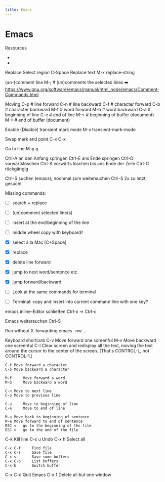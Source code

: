 ```yaml
---
title: Emacs
---
```


# Emacs

Resources
- [](https://shortcutworld.com/Emacs/linux/Emacs_23.2.1_Shortcuts#Search)
- [](https://www.digitalocean.com/community/tutorials/how-to-use-the-emacs-editor-in-linux)

Replace
Select region
	C-Space
Replace text
	M-x replace-string

(un-)comment line
	M-;		# (un)comments the selected lines
➡️ https://www.gnu.org/software/emacs/manual/html_node/emacs/Comment-Commands.html

Moving
	C-p		# line forward
	C-n		# line backward
	C-f		# character forward
	C-b		# character backward
	M-f		# word forward
	M-b		# word backward
	C-a		# beginning of line
	C-e		# end of line
	M-<		# beginning of buffer (document)
	M->		# end of buffer (document)

Enable (Disable) transient mark mode
	M-x transient-mark-mode

Swap mark and point
	C-x C-x

Go to line
	M-g g



Ctrl-A	an den Anfang springen
Ctrl-E	ans Ende springen
Ctrl-D	vorwärtslöschen
Ctrl-K	vorwärts löschen bis ans Ende der Zeile
Ctrl-G	rückgängig

Ctrl-S	suchen (emacs); nochmal zum weitersuchen
Ctrl-S 2x	zu letzt gesucht



Missing commands:
- [ ] search + replace
- [ ] (un)comment selected line(s)
- [ ] insert at the end/beginning of the line
- [ ] middle wheel copy with keyboard?
- [x] select á la Mac [C+Space]
- [x] replace
- [x] delete line forward 
- [x] jump to next word/sentence etc.
- [x] jump forward/backward

- [ ] Look at the same commands for terminal
- [ ] Terminal: copy and insert into current command line with one key?


emacs inline-Editor schließen
Ctrl-x -> Ctrl-c

Emacs weitersuchen
Ctrl-S	

Run without X-forwarding
emacs -nw ...


Keyboard shortcuts
	C-v	Move forward one screenful
	M-v	Move backward one screenful
	C-l	Clear screen and redisplay all the text,
		 moving the text around the cursor
		 to the center of the screen.
		 (That's CONTROL-L, not CONTROL-1.)

	C-f	Move forward a character
	C-b	Move backward a character

    M-f		Move forward a word
    M-b		Move backward a word

	C-n	Move to next line
	C-p	Move to previous line

    C-a		Move to beginning of line
    C-e		Move to end of line

	M-a	Move back to beginning of sentence
	M-e	Move forward to end of sentence
    ESC <	go to the beginning of the file
    ESC >	go to the end of the file


C-k		Kill line
C-x u	Undo
C-x h	Select all



	C-x C-f		Find file
	C-x C-s		Save file
	C-x s		Save some buffers
	C-x C-b		List buffers
	C-x b		Switch buffer
C-x C-c	Quit Emacs
	C-x 1		Delete all but one window

